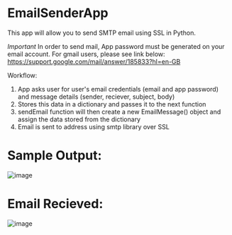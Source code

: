 # EmailSenderApp

This app will allow you to send SMTP email using SSL in Python. 

*Important* In order to send mail, App password must be generated on your email account. For gmail users, please see link below:
https://support.google.com/mail/answer/185833?hl=en-GB


Workflow:
1. App asks user for user's email credentials (email and app password) and message details (sender, reciever, subject, body)
2. Stores this data in a dictionary and passes it to the next function
3. sendEmail function will then create a new EmailMessage() object and assign the data stored from the dictionary
4. Email is sent to address using smtp library over SSL


# Sample Output:
![image](https://github.com/gpartipilo726/EmailSenderApp/assets/26350938/ba48f2f0-00c1-46b1-82b6-97b071039d1a)

# Email Recieved:
![image](https://github.com/gpartipilo726/EmailSenderApp/assets/26350938/b374398f-1ad4-48ce-898b-9a9602b1d125)
